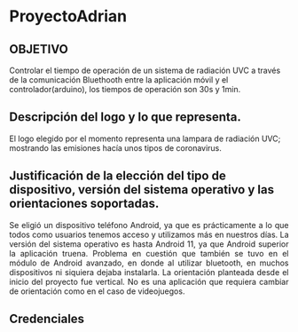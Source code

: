 # ProyectoAdrian
## OBJETIVO
Controlar el tiempo de operación de un sistema de radiación UVC a través de la comunicación Bluethooth entre la aplicación móvil y el controlador(arduino), los tiempos de operación son 30s y 1min.
## Descripción del logo y lo que representa.
El logo elegido por el momento representa una lampara de radiación UVC; mostrando las emisiones hacía unos tipos de coronavirus.
## Justificación de la elección del tipo de dispositivo, versión del sistema operativo y las orientaciones soportadas.
<div align="justify"> Se eligió un dispositivo teléfono Android, ya que es prácticamente a lo que todos como usuarios tenemos acceso y utilizamos más en nuestros días. 
La versión del sistema operativo es hasta Android 11, ya que Android superior la aplicación truena. Problema en cuestión que también se tuvo en el módulo de Android avanzado, en donde al utilizar bluetooth, en muchos dispositivos ni siquiera dejaba instalarla.
La orientación planteada desde el inicio del proyecto fue vertical. No es una aplicación que requiera cambiar de orientación como en el caso de videojuegos.
 
## Credenciales
 





